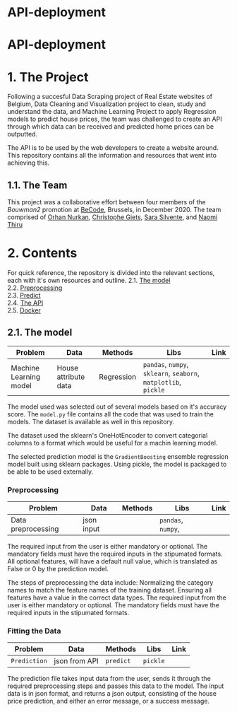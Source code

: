 # API-deployment
# API-deployment

# 1. The Project
Following a succesful Data Scraping project of Real Estate websites of Belgium, Data Cleaning and Visualization project to clean, study and understand the data, and Machine Learning Project to apply Regression models to predict house prices, the team was challenged to create an API through which data can be received and predicted home prices can be outputted.

The API is to be used by the web developers to create a website around. This repository contains all the information and resources that went into achieving this.


## 1.1. The Team
This project was a collaborative effort between four members of the *Bouwman2* promotion at [BeCode](https://github.com/becodeorg), Brussels, in December 2020. The team comprised of [Orhan Nurkan](https://github.com/orhannurkan), [Christophe Giets](https://github.com/gietsc), [Sara Silvente](https://github.com/silventesa), and [Naomi Thiru](https://github.com/naomithiru)


# 2. Contents
For quick reference, the repository is divided into the relevant sections, each with it's own resources and outline.
2.1. [The model](#model)  
2.2. [Preprocessing](#prep)  
2.3. [Predict](#pred)  
2.4. [The API](#api)  
2.5. [Docker](#doc)  

<a name="model"></a>
## 2.1. The model
|__Problem__|__Data__|__Methods__|__Libs__|__Link__|
|-|-|-|-|-|
|Machine Learning model|House attribute data|Regression|`pandas`, `numpy`, `sklearn`, `seaborn`, `matplotlib`, `pickle`| |

The model used was selected out of several models based on it's accuracy score. The `model.py` file contains all the code that was used to train the models. The dataset is available as well in this repository.

The dataset used the sklearn's OneHotEncoder to convert categorial columns to a format which would be useful for a machin learning model.

The selected prediction model is the `GradientBoosting` ensemble regression model built using sklearn packages.
Using pickle, the model is packaged to be able to be used externally.

<a name="prep"></a>
### Preprocessing
|__Problem__|__Data__|__Methods__|__Libs__|__Link__|
|-|-|-|-|-|
|Data preprocessing |json input| |`pandas`, `numpy`,| |

The required input from the user is either mandatory or optional. The mandatory fields must have the required inputs in the stipumated formats. All optional features, will have a default null value, which is translated as False or 0 by the prediction model.

The steps of preprocessing the data include:
Normalizing the category names to match the feature names of the training dataset.
Ensuring all features have a value in the correct data types.
The required input from the user is either mandatory or optional. The mandatory fields must have the required inputs in the stipumated formats.

<a name="pred"></a>
### Fitting the Data
|__Problem__|__Data__|__Methods__|__Libs__|__Link__|
|-|-|-|-|-|
|`Prediction`|json from API|`predict`|`pickle`||

The prediction file takes input data from the user, sends it through the required preprocessing steps and passes this data to the model.
The input data is in json format, and returns a json output, consisting of the house price prediction, and either an error message, or a success message.


